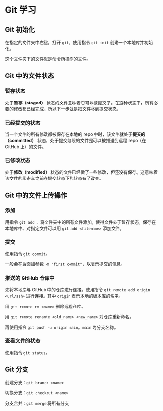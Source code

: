 # Git 学习

## Git 初始化

在指定的文件夹中右键，打开 `git`，使用指令 `git init` 创建一个本地库并初始化。

这个文件夹下的文件就是命令所操作的文件。

## Git 中的文件状态

### 暂存状态

处于**暂存（staged）** 状态的文件意味着它可以被提交了。在这种状态下，所有必要的修改都已经完成，所以下一步就是把文件移到提交状态。

### 已经提交的状态

当一个文件的所有修改都被保存在本地的 repo 中时，该文件就处于**提交的（committed）** 状态。处于提交阶段的文件是可以被推送到远程 repo（在 GitHub 上）的文件。

### 已修改状态

处于**修改（modified）** 状态的文件已经做了一些修改，但还没有保存。这意味着该文件的状态与之前在提交状态下的状态有了改变。

## Git 中的文件上传操作

### 添加

用指令 `git add .` 将文件夹中的所有文件添加，使得文件处于暂存状态，保存在本地库中。对指定文件可以用 `git add <filename>` 添加文件。

### 提交

使用指令 `git commit`。

一般会在后面加参数 `-m "first commit"`，以表示提交的信息。

### 推送的 GitHub 仓库中

先将本地库与 GitHub 中的仓库进行连接。使用指令 `git remote add origin <url/ssh>` 进行连接。其中 `origin` 表示本地的版本库的名字。

用 `git remote rm <name>` 删除远程仓库。

用 `git remote renamte <old_name> <new_name>` 对仓库重新命名。

再使用指令 `git push -u origin main`。`main` 为分支名称。

### 查看文件的状态

使用指令 `git status`。

## Git 分支

创建分支：`git branch <name>`

切换分支：`git checkout <name>`

分支合并：`git merge` 将所有分支
